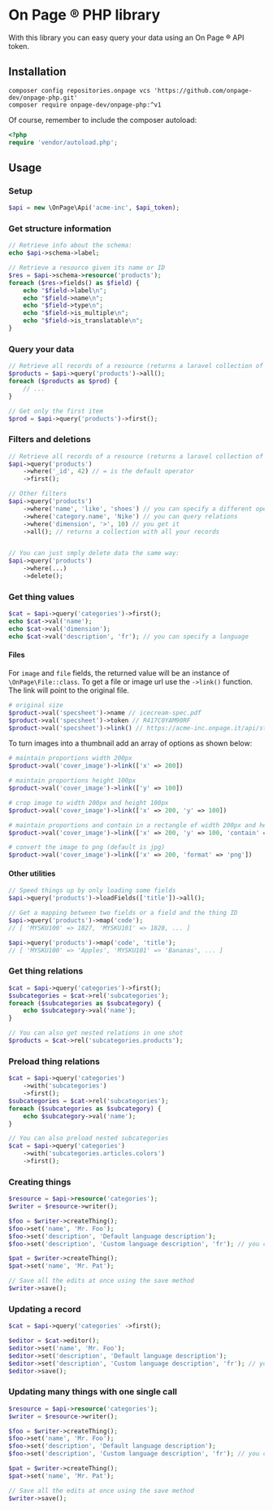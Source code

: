 # On Page ® PHP library

With this library you can easy query your data using an On Page ® API token.

## Installation

```
composer config repositories.onpage vcs 'https://github.com/onpage-dev/onpage-php.git'
composer require onpage-dev/onpage-php:^v1
```

Of course, remember to include the composer autoload:

```php
<?php
require 'vendor/autoload.php';
```

## Usage

### Setup

```php
$api = new \OnPage\Api('acme-inc', $api_token);
```

### Get structure information

```php
// Retrieve info about the schema:
echo $api->schema->label;

// Retrieve a resource given its name or ID
$res = $api->schema->resource('products');
foreach ($res->fields() as $field) {
    echo "$field->label\n";
    echo "$field->name\n";
    echo "$field->type\n";
    echo "$field->is_multiple\n";
    echo "$field->is_translatable\n";
}
```

### Query your data

```php
// Retrieve all records of a resource (returns a laravel collection of \OnPage\Thing)
$products = $api->query('products')->all();
foreach ($products as $prod) {
    // ...
}

// Get only the first item
$prod = $api->query('products')->first();
```

### Filters and deletions

```php
// Retrieve all records of a resource (returns a laravel collection of \OnPage\Thing)
$api->query('products')
    ->where('_id', 42) // = is the default operator
    ->first();

// Other filters
$api->query('products')
    ->where('name', 'like', 'shoes') // you can specify a different operator
    ->where('category.name', 'Nike') // you can query relations
    ->where('dimension', '>', 10) // you get it
    ->all(); // returns a collection with all your records


// You can just smply delete data the same way:
$api->query('products')
    ->where(...)
    ->delete();
```

### Get thing values

```php
$cat = $api->query('categories')->first();
echo $cat->val('name');
echo $cat->val('dimension');
echo $cat->val('description', 'fr'); // you can specify a language
```

#### Files

For `image` and `file` fields, the returned value will be an instance of `\OnPage\File::class`.
To get a file or image url use the `->link()` function. The link will point to the original file.

```php
# original size
$product->val('specsheet')->name // icecream-spec.pdf
$product->val('specsheet')->token // R417C0YAM90RF
$product->val('specsheet')->link() // https://acme-inc.onpage.it/api/storage/R417C0YAM90RF?name=icecream-spec.pdf
```

To turn images into a thumbnail add an array of options as shown below:

```php
# maintain proportions width 200px
$product->val('cover_image')->link(['x' => 200])

# maintain proportions height 100px
$product->val('cover_image')->link(['y' => 100])

# crop image to width 200px and height 100px
$product->val('cover_image')->link(['x' => 200, 'y' => 100])

# maintain proportions and contain in a rectangle of width 200px and height 100px
$product->val('cover_image')->link(['x' => 200, 'y' => 100, 'contain' => true])

# convert the image to png (default is jpg)
$product->val('cover_image')->link(['x' => 200, 'format' => 'png'])
```

#### Other utilities

```php
// Speed things up by only loading some fields
$api->query('products')->loadFields(['title'])->all();

// Get a mapping between two fields or a field and the thing ID
$api->query('products')->map('code');
// [ 'MYSKU100' => 1827, 'MYSKU101' => 1828, ... ]

$api->query('products')->map('code', 'title');
// [ 'MYSKU100' => 'Apples', 'MYSKU101' => 'Bananas', ... ]
```

### Get thing relations

```php
$cat = $api->query('categories')->first();
$subcategories = $cat->rel('subcategories');
foreach ($subcategories as $subcategory) {
    echo $subcategory->val('name');
}

// You can also get nested relations in one shot
$products = $cat->rel('subcategories.products');
```

### Preload thing relations

```php
$cat = $api->query('categories')
    ->with('subcategories')
    ->first();
$subcategories = $cat->rel('subcategories');
foreach ($subcategories as $subcategory) {
    echo $subcategory->val('name');
}

// You can also preload nested subcategories
$cat = $api->query('categories')
    ->with('subcategories.articles.colors')
    ->first();
```

### Creating things

```php
$resource = $api->resource('categories');
$writer = $resource->writer();

$foo = $writer->createThing();
$foo->set('name', 'Mr. Foo');
$foo->set('description', 'Default language description');
$foo->set('description', 'Custom language description', 'fr'); // you can specify language

$pat = $writer->createThing();
$pat->set('name', 'Mr. Pat');

// Save all the edits at once using the save method
$writer->save();
```
### Updating a record

```php
$cat = $api->query('categories' ->first();

$editor = $cat->editor();
$editor->set('name', 'Mr. Foo');
$editor->set('description', 'Default language description');
$editor->set('description', 'Custom language description', 'fr'); // you can specify language
$editor->save();
```

### Updating many things with one single call

```php
$resource = $api->resource('categories');
$writer = $resource->writer();

$foo = $writer->createThing();
$foo->set('name', 'Mr. Foo');
$foo->set('description', 'Default language description');
$foo->set('description', 'Custom language description', 'fr'); // you can specify language

$pat = $writer->createThing();
$pat->set('name', 'Mr. Pat');

// Save all the edits at once using the save method
$writer->save();
```
